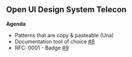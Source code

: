 Open UI Design System Telecon
-------------------------------

**Agenda**
* Patterns that are copy & pasteable (Una)
* Documentation tool of choice [#8](https://github.com/openui/design-system/issues/8)
* RFC: 0001 - Badge [#9](https://github.com/openui/design-system/pull/9)
